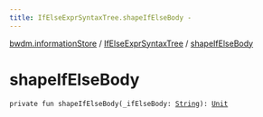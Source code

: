 ```yaml
---
title: IfElseExprSyntaxTree.shapeIfElseBody - 
---
```


[bwdm.informationStore](../index.html) / [IfElseExprSyntaxTree](index.html) / [shapeIfElseBody](./shape-if-else-body.html)

# shapeIfElseBody

`private fun shapeIfElseBody(_ifElseBody: `[`String`](https://kotlinlang.org/api/latest/jvm/stdlib/kotlin/-string/index.html)`): `[`Unit`](https://kotlinlang.org/api/latest/jvm/stdlib/kotlin/-unit/index.html)
